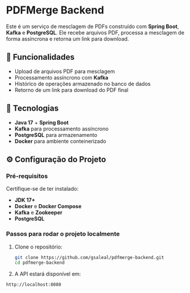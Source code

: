# PDFMerge Backend

Este é um serviço de mesclagem de PDFs construído com **Spring Boot**, **Kafka** e **PostgreSQL**. Ele recebe arquivos PDF, processa a mesclagem de forma assíncrona e retorna um link para download.

## 📌 Funcionalidades
- Upload de arquivos PDF para mesclagem
- Processamento assíncrono com **Kafka**
- Histórico de operações armazenado no banco de dados
- Retorno de um link para download do PDF final

## 🚀 Tecnologias
- **Java 17** + **Spring Boot**
- **Kafka** para processamento assíncrono
- **PostgreSQL** para armazenamento
- **Docker** para ambiente conteinerizado

## ⚙️ Configuração do Projeto

### Pré-requisitos
Certifique-se de ter instalado:
- **JDK 17+**
- **Docker** e **Docker Compose**
- **Kafka** e **Zookeeper**
- **PostgreSQL**

### Passos para rodar o projeto localmente

1. Clone o repositório:
   ```sh
   git clone https://github.com/gsaleal/pdfmerge-backend.git
   cd pdfmerge-backend
   ```

3. A API estará disponível em:
  ```http
  http://localhost:8080
  ```

